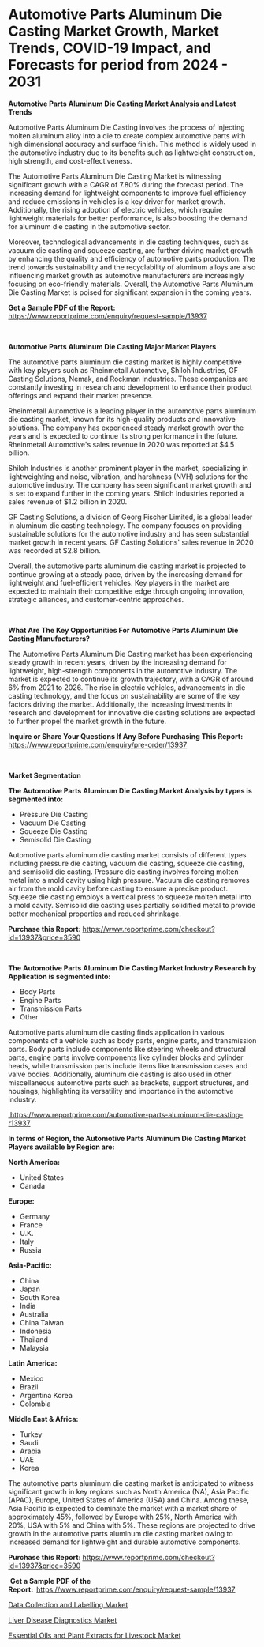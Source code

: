 <p><h1>Automotive Parts Aluminum Die Casting Market Growth, Market Trends, COVID-19 Impact, and Forecasts for period from 2024 - 2031</h1></p><p><strong>Automotive Parts Aluminum Die Casting Market Analysis and Latest Trends</strong></p>
<p><p>Automotive Parts Aluminum Die Casting involves the process of injecting molten aluminum alloy into a die to create complex automotive parts with high dimensional accuracy and surface finish. This method is widely used in the automotive industry due to its benefits such as lightweight construction, high strength, and cost-effectiveness.</p><p>The Automotive Parts Aluminum Die Casting Market is witnessing significant growth with a CAGR of 7.80% during the forecast period. The increasing demand for lightweight components to improve fuel efficiency and reduce emissions in vehicles is a key driver for market growth. Additionally, the rising adoption of electric vehicles, which require lightweight materials for better performance, is also boosting the demand for aluminum die casting in the automotive sector.</p><p>Moreover, technological advancements in die casting techniques, such as vacuum die casting and squeeze casting, are further driving market growth by enhancing the quality and efficiency of automotive parts production. The trend towards sustainability and the recyclability of aluminum alloys are also influencing market growth as automotive manufacturers are increasingly focusing on eco-friendly materials. Overall, the Automotive Parts Aluminum Die Casting Market is poised for significant expansion in the coming years.</p></p>
<p><strong>Get a Sample PDF of the Report:&nbsp;</strong> <a href="https://www.reportprime.com/enquiry/request-sample/13937">https://www.reportprime.com/enquiry/request-sample/13937</a></p>
<p>&nbsp;</p>
<p><strong>Automotive Parts Aluminum Die Casting Major Market Players</strong></p>
<p><p>The automotive parts aluminum die casting market is highly competitive with key players such as Rheinmetall Automotive, Shiloh Industries, GF Casting Solutions, Nemak, and Rockman Industries. These companies are constantly investing in research and development to enhance their product offerings and expand their market presence.</p><p>Rheinmetall Automotive is a leading player in the automotive parts aluminum die casting market, known for its high-quality products and innovative solutions. The company has experienced steady market growth over the years and is expected to continue its strong performance in the future. Rheinmetall Automotive's sales revenue in 2020 was reported at $4.5 billion.</p><p>Shiloh Industries is another prominent player in the market, specializing in lightweighting and noise, vibration, and harshness (NVH) solutions for the automotive industry. The company has seen significant market growth and is set to expand further in the coming years. Shiloh Industries reported a sales revenue of $1.2 billion in 2020.</p><p>GF Casting Solutions, a division of Georg Fischer Limited, is a global leader in aluminum die casting technology. The company focuses on providing sustainable solutions for the automotive industry and has seen substantial market growth in recent years. GF Casting Solutions' sales revenue in 2020 was recorded at $2.8 billion.</p><p>Overall, the automotive parts aluminum die casting market is projected to continue growing at a steady pace, driven by the increasing demand for lightweight and fuel-efficient vehicles. Key players in the market are expected to maintain their competitive edge through ongoing innovation, strategic alliances, and customer-centric approaches.</p></p>
<p>&nbsp;</p>
<p><strong>What Are The Key Opportunities For Automotive Parts Aluminum Die Casting Manufacturers?</strong></p>
<p><p>The Automotive Parts Aluminum Die Casting market has been experiencing steady growth in recent years, driven by the increasing demand for lightweight, high-strength components in the automotive industry. The market is expected to continue its growth trajectory, with a CAGR of around 6% from 2021 to 2026. The rise in electric vehicles, advancements in die casting technology, and the focus on sustainability are some of the key factors driving the market. Additionally, the increasing investments in research and development for innovative die casting solutions are expected to further propel the market growth in the future.</p></p>
<p><strong>Inquire or Share Your Questions If Any Before Purchasing This Report:</strong> <a href="https://www.reportprime.com/enquiry/pre-order/13937">https://www.reportprime.com/enquiry/pre-order/13937</a></p>
<p>&nbsp;</p>
<p><strong>Market Segmentation</strong></p>
<p><strong>The Automotive Parts Aluminum Die Casting Market Analysis by types is segmented into:</strong></p>
<p><ul><li>Pressure Die Casting</li><li>Vacuum Die Casting</li><li>Squeeze Die Casting</li><li>Semisolid Die Casting</li></ul></p>
<p><p>Automotive parts aluminum die casting market consists of different types including pressure die casting, vacuum die casting, squeeze die casting, and semisolid die casting. Pressure die casting involves forcing molten metal into a mold cavity using high pressure. Vacuum die casting removes air from the mold cavity before casting to ensure a precise product. Squeeze die casting employs a vertical press to squeeze molten metal into a mold cavity. Semisolid die casting uses partially solidified metal to provide better mechanical properties and reduced shrinkage.</p></p>
<p><strong>Purchase this Report:&nbsp;</strong><a href="https://www.reportprime.com/checkout?id=13937&price=3590">https://www.reportprime.com/checkout?id=13937&price=3590</a></p>
<p>&nbsp;</p>
<p><strong>The Automotive Parts Aluminum Die Casting Market Industry Research by Application is segmented into:</strong></p>
<p><ul><li>Body Parts</li><li>Engine Parts</li><li>Transmission Parts</li><li>Other</li></ul></p>
<p><p>Automotive parts aluminum die casting finds application in various components of a vehicle such as body parts, engine parts, and transmission parts. Body parts include components like steering wheels and structural parts, engine parts involve components like cylinder blocks and cylinder heads, while transmission parts include items like transmission cases and valve bodies. Additionally, aluminum die casting is also used in other miscellaneous automotive parts such as brackets, support structures, and housings, highlighting its versatility and importance in the automotive industry.</p></p>
<p><a href="https://www.reportprime.com/automotive-parts-aluminum-die-casting-r13937">&nbsp;https://www.reportprime.com/automotive-parts-aluminum-die-casting-r13937</a></p>
<p><strong>In terms of Region, the Automotive Parts Aluminum Die Casting Market Players available by Region are:</strong></p>
<p>
    <p> <strong> North America: </strong>
        <ul>
            <li>United States</li>
            <li>Canada</li>
        </ul>
        </p> 
    <p> <strong> Europe: </strong>
        <ul>
            <li>Germany</li>
            <li>France</li>
            <li>U.K.</li>
            <li>Italy</li>
            <li>Russia</li>
        </ul>
        </p> 
    <p> <strong> Asia-Pacific: </strong>
        <ul>
            <li>China</li>
            <li>Japan</li>
            <li>South Korea</li>
            <li>India</li>
            <li>Australia</li>
            <li>China Taiwan</li>
            <li>Indonesia</li>
            <li>Thailand</li>
            <li>Malaysia</li>
        </ul>
        </p> 
    <p> <strong> Latin America: </strong>
        <ul>
            <li>Mexico</li>
            <li>Brazil</li>
            <li>Argentina Korea</li>
            <li>Colombia</li>
        </ul>
        </p> 
    <p> <strong> Middle East & Africa: </strong>
        <ul>
            <li>Turkey</li>
            <li>Saudi</li>
            <li>Arabia</li>
            <li>UAE</li>
            <li>Korea</li>
        </ul>
    </p>
    </p>
<p><p>The automotive parts aluminum die casting market is anticipated to witness significant growth in key regions such as North America (NA), Asia Pacific (APAC), Europe, United States of America (USA) and China. Among these, Asia Pacific is expected to dominate the market with a market share of approximately 45%, followed by Europe with 25%, North America with 20%, USA with 5% and China with 5%. These regions are projected to drive growth in the automotive parts aluminum die casting market owing to increased demand for lightweight and durable automotive components.</p></p>
<p><strong>Purchase this Report: </strong><a href="https://www.reportprime.com/checkout?id=13937&price=3590">https://www.reportprime.com/checkout?id=13937&price=3590</a></p>
<p>&nbsp;<strong>Get a Sample PDF of the Report:&nbsp;&nbsp;</strong><a href="https://www.reportprime.com/enquiry/request-sample/13937">https://www.reportprime.com/enquiry/request-sample/13937</a></p>
<p><strong></strong></p>
<p><p><a href="https://github.com/markusgodoy/Market-Research-Report-List-4/blob/main/data-collection-and-labelling-market.md">Data Collection and Labelling Market</a></p><p><a href="https://github.com/SheilaBruen2023/Market-Research-Report-List-2/blob/main/liver-disease-diagnostics-market.md">Liver Disease Diagnostics Market</a></p><p><a href="https://github.com/arionmp/Market-Research-Report-List-4/blob/main/essential-oils-and-plant-extracts-for-livestock-market.md">Essential Oils and Plant Extracts for Livestock Market</a></p></p>